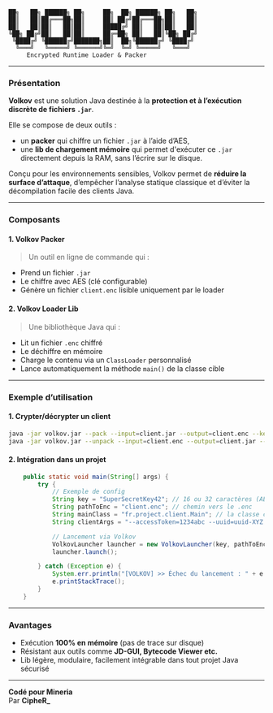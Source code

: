 ```
██╗   ██╗ ██████╗ ██╗     ██╗  ██╗ ██████╗ ██╗   ██╗
██║   ██║██╔═══██╗██║     ██║ ██╔╝██╔═══██╗██║   ██║
██║   ██║██║   ██║██║     █████╔╝ ██║   ██║██║   ██║
╚██╗ ██╔╝██║   ██║██║     ██╔═██╗ ██║   ██║╚██╗ ██╔╝
 ╚████╔╝ ╚██████╔╝███████╗██║  ██╗╚██████╔╝ ╚████╔╝ 
  ╚═══╝   ╚═════╝ ╚══════╝╚═╝  ╚═╝ ╚═════╝   ╚═══╝  
     Encrypted Runtime Loader & Packer
```

---

### **Présentation**

**Volkov** est une solution Java destinée à la **protection et à l’exécution discrète de fichiers `.jar`**.

Elle se compose de deux outils :
- un **packer** qui chiffre un fichier `.jar` à l’aide d’AES,
- une **lib de chargement mémoire** qui permet d'exécuter ce `.jar` directement depuis la RAM, sans l’écrire sur le disque.

Conçu pour les environnements sensibles, Volkov permet de **réduire la surface d’attaque**, d’empêcher l’analyse statique classique et d’éviter la décompilation facile des clients Java.

---

### **Composants**

#### **1. Volkov Packer**
> Un outil en ligne de commande qui :
- Prend un fichier `.jar`
- Le chiffre avec AES (clé configurable)
- Génère un fichier `client.enc` lisible uniquement par le loader

#### **2. Volkov Loader Lib**
> Une bibliothèque Java qui :
- Lit un fichier `.enc` chiffré
- Le déchiffre en mémoire
- Charge le contenu via un `ClassLoader` personnalisé
- Lance automatiquement la méthode `main()` de la classe cible

---

### **Exemple d’utilisation**

#### **1. Crypter/décrypter un client**
```bash
java -jar volkov.jar --pack --input=client.jar --output=client.enc --key=SecretKey
java -jar volkov.jar --unpack --input=client.enc --output=client.jar --key=SecretKey
```

#### **2. Intégration dans un projet**
```java
    public static void main(String[] args) {
        try {
            // Exemple de config
            String key = "SuperSecretKey42"; // 16 ou 32 caractères (AES)
            String pathToEnc = "client.enc"; // chemin vers le .enc
            String mainClass = "fr.project.client.Main"; // la classe contenant le main()
            String clientArgs = "--accessToken=1234abc --uuid=uuid-XYZ --username=Dev";

            // Lancement via Volkov
            VolkovLauncher launcher = new VolkovLauncher(key, pathToEnc, mainClass, clientArgs);
            launcher.launch();

        } catch (Exception e) {
            System.err.println("[VOLKOV] >> Échec du lancement : " + e.getMessage());
            e.printStackTrace();
        }
    }
```

---

### **Avantages**

- Exécution **100% en mémoire** (pas de trace sur disque)
- Résistant aux outils comme **JD-GUI, Bytecode Viewer etc.**
- Lib légère, modulaire, facilement intégrable dans tout projet Java sécurisé


---

**Codé pour Mineria**  
Par **CipheR_**
